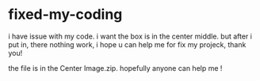 # fixed-my-coding
i have issue with my code. i want the box is in the center middle. but after i put in, there nothing work, i hope u can help me for fix my projeck, thank you!

the file is in the Center Image.zip. hopefully anyone can help me !
